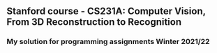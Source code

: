 ## Stanford course - CS231A: Computer Vision, From 3D Reconstruction to Recognition
### My solution for programming assignments Winter 2021/22
